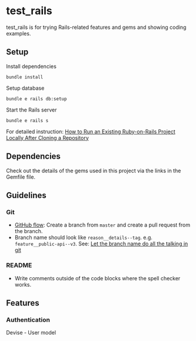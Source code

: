 # test_rails

test_rails is for trying Rails-related features and gems and showing coding examples.

## Setup
Install dependencies
```shell script
bundle install
```

Setup database
```shell script
bundle e rails db:setup
```

Start the Rails server
```shell script
bundle e rails s
```

For detailed instruction: [How to Run an Existing Ruby-on-Rails Project Locally After Cloning a Repository](https://medium.com/@michaelyanagi/how-to-run-an-existing-ruby-on-rails-project-after-cloning-a-repository-8535e4f14bc9)

## Dependencies

Check out the details of the gems used in this project via the links in the Gemfile file.

## Guidelines
### Git
* [GitHub flow](https://help.github.com/en/articles/github-flow): Create a branch from `master` and create a pull request from the branch.
* Branch name should look like `reason__details--tag`. e.g. `feature__public-api--v3`. See: [Let the branch name do all the talking in git](https://codeburst.io/let-the-branch-name-do-all-the-talking-in-git-e614ff85aa30)

### README
* Write comments outside of the code blocks where the spell checker works.

## Features
### Authentication
Devise - User model

